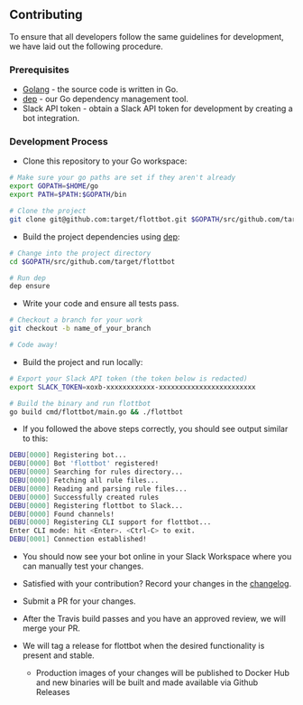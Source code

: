 ## Contributing

To ensure that all developers follow the same guidelines for development, we have laid out the following procedure.

### Prerequisites

- [Golang](https://golang.org/dl/) - the source code is written in Go.
- [dep](https://github.com/golang/dep) - our Go dependency management tool.
- Slack API token - obtain a Slack API token for development by creating a bot integration.

### Development Process

- Clone this repository to your Go workspace:

```sh
# Make sure your go paths are set if they aren't already
export GOPATH=$HOME/go
export PATH=$PATH:$GOPATH/bin

# Clone the project
git clone git@github.com:target/flottbot.git $GOPATH/src/github.com/target/flottbot
```

- Build the project dependencies using [dep](https://github.com/golang/dep):

```sh
# Change into the project directory
cd $GOPATH/src/github.com/target/flottbot

# Run dep
dep ensure
```

- Write your code and ensure all tests pass.

```sh
# Checkout a branch for your work
git checkout -b name_of_your_branch

# Code away!
```

- Build the project and run locally:

```sh
# Export your Slack API token (the token below is redacted)
export SLACK_TOKEN=xoxb-xxxxxxxxxxxx-xxxxxxxxxxxxxxxxxxxxxxxx

# Build the binary and run flottbot
go build cmd/flottbot/main.go && ./flottbot
```

- If you followed the above steps correctly, you should see output similar to this:

```sh
DEBU[0000] Registering bot...
DEBU[0000] Bot 'flottbot' registered!
DEBU[0000] Searching for rules directory...
DEBU[0000] Fetching all rule files...
DEBU[0000] Reading and parsing rule files...
DEBU[0000] Successfully created rules
DEBU[0000] Registering flottbot to Slack...
DEBU[0000] Found channels!
DEBU[0000] Registering CLI support for flottbot...
Enter CLI mode: hit <Enter>. <Ctrl-C> to exit.
DEBU[0001] Connection established!
```

- You should now see your bot online in your Slack Workspace where you can manually test your changes.

- Satisfied with your contribution? Record your changes in the [changelog](https://github.com/target/flottbot/blob/master/CHANGELOG.md).

- Submit a PR for your changes.

- After the Travis build passes and you have an approved review, we will merge your PR.

- We will tag a release for flottbot when the desired functionality is present and stable.
  - Production images of your changes will be published to Docker Hub and new binaries will be built and made available via Github Releases
